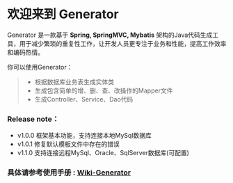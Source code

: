 
# 欢迎来到 Generator

Generator 是一款基于 **Spring, SpringMVC, Mybatis** 架构的Java代码生成工具，用于减少繁琐的重复性工作，让开发人员更专注于业务和性能，提高工作效率和编码热情。  

你可以使用Generator：
> * 根据数据库业务表生成实体类
> * 生成包含简单的增、删、查、改操作的Mapper文件
> * 生成Controller、Service、Dao代码

### Release note：
* v1.0.0 框架基本功能，支持连接本地MySql数据库
* v1.0.1 修复默认模板文件中存在的错误
* v1.1.0 支持连接远程MySql、Oracle、SqlServer数据库(可配置)

### 具体请参考使用手册 : [Wiki-Generator](https://github.com/GreedyStar/generator/wiki)
